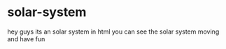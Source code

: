 # solar-system
hey guys its an solar system in html you can see the solar system moving and have fun 
